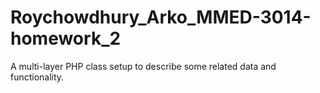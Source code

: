 # Roychowdhury_Arko_MMED-3014-homework_2
A multi-layer PHP class setup to describe some related data and functionality.
